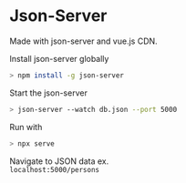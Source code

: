 # Json-Server
Made with json-server and vue.js CDN.

Install json-server globally
````bash
> npm install -g json-server
````

Start the json-server
````bash
> json-server --watch db.json --port 5000
````

Run with 
```bash
> npx serve
```

Navigate to JSON data ex.  
`localhost:5000/persons`
